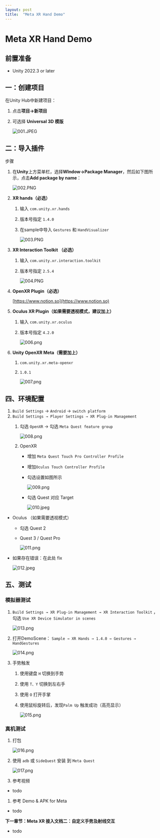 ```yaml
---
layout: post
title:  "Meta XR Hand Demo"  
---
```


# Meta XR Hand Demo

## 前置准备

- Unity 2022.3 or later

## 一：创建项目

在Unity Hub中新建项目：

1. 点击**项目->新项目**
2. 可选择 **Universal 3D 模版**
    
    ![001.JPEG](https://raw.githubusercontent.com/DikeyKing/dikeyking.github.io/master/_posts/Meta%20XR%20Hand%20Demo/001.jpeg)
    
## 二：导入插件

步骤

1. 在**Unity**上方菜单栏，选择**WIndow->Package Manager**，然后如下图所示，点击**Add package by name**：
    
    ![002.PNG](https://raw.githubusercontent.com/DikeyKing/dikeyking.github.io/master/_posts/Meta%20XR%20Hand%20Demo/002.png)
    
2. **XR hands（必选）**
    1. 输入 `com.unity.xr.hands`
    2. 版本号指定 `1.4.0`
    3. 在sample中导入 `Gestures` 和 `HandVisualizer`
        
        ![003.PNG](https://raw.githubusercontent.com/DikeyKing/dikeyking.github.io/master/_posts/Meta%20XR%20Hand%20Demo/003.png)
        
3. **XR Interaction Toolkit （必选）**
    1. 输入 `com.unity.xr.interaction.toolkit`
    2. 版本号指定 `2.5.4`
        
        ![004.PNG](https://raw.githubusercontent.com/DikeyKing/dikeyking.github.io/master/_posts/Meta%20XR%20Hand%20Demo/004.png)
        
4. **OpenXR Plugin（必选）**
    
    [https://www.notion.so](https://www.notion.so)
    
5. **Oculus XR Plugin（如果需要透视模式，建议加上）**
    1. 输入 `com.unity.xr.oculus`
    2. 版本号指定 `4.2.0`
        
        ![006.png](https://raw.githubusercontent.com/DikeyKing/dikeyking.github.io/master/_posts/Meta%20XR%20Hand%20Demo/006.png)
        
6. **Unity OpenXR Meta（需要加上）**
    1. `com.unity.xr.meta-openxr`
    2. `1.0.1`
        
        ![007.png](https://raw.githubusercontent.com/DikeyKing/dikeyking.github.io/master/_posts/Meta%20XR%20Hand%20Demo/007.png)
        

## 四、环境配置

1. `Build Settings` → `Android` → `switch platform`
2. `Build Settings → Player Settings → XR Plug-in Management` 
    1. 勾选 `OpenXR` → 勾选 `Meta Quest feature group`
        
        ![008.png](https://raw.githubusercontent.com/DikeyKing/dikeyking.github.io/master/_posts/Meta%20XR%20Hand%20Demo/008.png)
        
    2. OpenXR
        - 增加 `Meta Quest Touch Pro Controller Profile`
        - 增加`Oculus Touch Controller Profile`
        - 勾选设置如图所示
            
            ![009.png](https://raw.githubusercontent.com/DikeyKing/dikeyking.github.io/master/_posts/Meta%20XR%20Hand%20Demo/009.png)
            
        - 勾选 Quest 对应 Target
            
            ![010.jpeg](https://raw.githubusercontent.com/DikeyKing/dikeyking.github.io/master/_posts/Meta%20XR%20Hand%20Demo/010.jpeg)
            
- Oculus （如果需要透视模式）
    - 勾选 Quest 2
    - Quest 3 / Quest Pro
        
        ![011.png](https://raw.githubusercontent.com/DikeyKing/dikeyking.github.io/master/_posts/Meta%20XR%20Hand%20Demo/011.png)
        
- 如果存在错误：在此处 fix
    
    ![012.jpeg](https://raw.githubusercontent.com/DikeyKing/dikeyking.github.io/master/_posts/Meta%20XR%20Hand%20Demo/012.jpeg)
    

## 五、测试

### 模拟器测试

1. `Build Settings → XR Plug-in Management → XR Interaction Toolkit` ，勾选 `Use XR Device Simulator in scenes`
    
    ![013.png](https://raw.githubusercontent.com/DikeyKing/dikeyking.github.io/master/_posts/Meta%20XR%20Hand%20Demo/013.png)
    
2. 打开DemoScene：  `Sample → XR Hands → 1.4.0 → Gestures → HandGestures`
    
    ![014.png](https://raw.githubusercontent.com/DikeyKing/dikeyking.github.io/master/_posts/Meta%20XR%20Hand%20Demo/014.png)
    
3. 手势触发
    1. 使用键盘 `H` 切换到手势
    2. 使用 `T、Y` 切换到左右手
    3. 使用 `O` 打开手掌
    4. 使用鼠标旋转后，发现`Palm Up` 触发成功（高亮显示）
        
        ![015.png](https://raw.githubusercontent.com/DikeyKing/dikeyking.github.io/master/_posts/Meta%20XR%20Hand%20Demo/015.png)
        

### 真机测试

1. 打包
    
    ![016.png](https://raw.githubusercontent.com/DikeyKing/dikeyking.github.io/master/_posts/Meta%20XR%20Hand%20Demo/016.png)
    
2. 使用 `adb` 或 `SideQuest` 安装 到 `Meta Quest`
    
    ![017.png](https://raw.githubusercontent.com/DikeyKing/dikeyking.github.io/master/_posts/Meta%20XR%20Hand%20Demo/017.png)
    
3. 参考视频

- todo
1. 参考 Demo & APK for Meta

- todo

**下一章节：Meta XR 接入文档二：自定义手势及射线交互**

- todo
